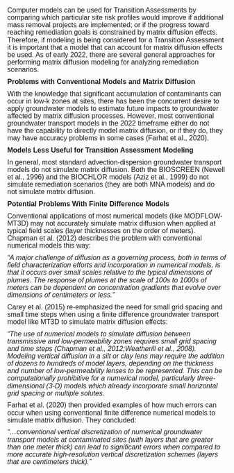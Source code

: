 
  
<p style='margin-top:0in;margin-right:0in;margin-bottom:8.0pt;margin-left:0in;line-height:107%;font-size:15px;font-family:"Calibri",sans-serif;'><span style='font-size:16px;line-height:107%;font-family:"Arial",sans-serif;'>Computer models can be used for Transition Assessments by comparing which particular site risk profiles would improve if additional mass removal projects are implemented; or if the progress toward reaching remediation goals is constrained by matrix diffusion effects. Therefore, if modeling is being considered for a Transition Assessment it is important that a model that can account for matrix diffusion effects be used. As of early 2022, there are several general approaches for performing matrix diffusion modeling for analyzing remediation scenarios.</span></p>
<p style='margin-top:0in;margin-right:0in;margin-bottom:8.0pt;margin-left:0in;line-height:107%;font-size:15px;font-family:"Calibri",sans-serif;'><strong><span style='font-size:16px;line-height:107%;font-family:"Arial",sans-serif;'>Problems with Conventional Models and Matrix Diffusion</span></strong></p>
<p style='margin-top:0in;margin-right:0in;margin-bottom:8.0pt;margin-left:0in;line-height:107%;font-size:15px;font-family:"Calibri",sans-serif;'><span style='font-size:16px;line-height:107%;font-family:"Arial",sans-serif;'>With the knowledge that significant accumulation of contaminants can occur in low-k zones at sites, there has been the concurrent desire to apply groundwater models to estimate future impacts to groundwater affected by matrix diffusion processes. However, most conventional groundwater transport models in the 2022 timeframe either do not have the capability to directly model matrix diffusion, or if they do, they may have accuracy problems in some cases (Farhat et al., 2020).</span></p>
<p style='margin-top:0in;margin-right:0in;margin-bottom:8.0pt;margin-left:0in;line-height:107%;font-size:15px;font-family:"Calibri",sans-serif;'><strong><span style='font-size:16px;line-height:107%;font-family:"Arial",sans-serif;'>Models Less Useful for Transition Assessment Modeling</span></strong></p>
<p style='margin-top:0in;margin-right:0in;margin-bottom:8.0pt;margin-left:0in;line-height:107%;font-size:15px;font-family:"Calibri",sans-serif;'><span style='font-size:16px;line-height:107%;font-family:"Arial",sans-serif;'>In general, most standard advection-dispersion groundwater transport models do not simulate matrix diffusion. Both the BIOSCREEN (Newell et al., 1996) and the BIOCHLOR models (Aziz et al., 1999) do not simulate remediation scenarios (they are both MNA models) and do not simulate matrix diffusion.&nbsp;</span></p>
<p style='margin-top:0in;margin-right:0in;margin-bottom:8.0pt;margin-left:0in;line-height:107%;font-size:15px;font-family:"Calibri",sans-serif;'><strong><span style='font-size:16px;line-height:107%;font-family:"Arial",sans-serif;'>Potential Problems With Finite Difference Models</span></strong></p>
<p style='margin-top:0in;margin-right:0in;margin-bottom:8.0pt;margin-left:0in;line-height:107%;font-size:15px;font-family:"Calibri",sans-serif;'><span style='font-size:16px;line-height:107%;font-family:"Arial",sans-serif;'>Conventional applications of most numerical models (like MODFLOW-MT3D) may not accurately simulate matrix diffusion when applied at typical field scales (layer thicknesses on the order of meters). Chapman et al. (2012) describes the problem with conventional numerical models this way:</span></p>
<p style='margin-top:0in;margin-right:0in;margin-bottom:8.0pt;margin-left:0in;line-height:107%;font-size:15px;font-family:"Calibri",sans-serif;'><em><span style='font-size:16px;line-height:107%;font-family:"Arial",sans-serif;'>&ldquo;A major challenge of diffusion as a governing process, both in terms of field characterization efforts and incorporation in numerical models, is that it occurs over small scales relative to the typical dimensions of plumes. The response of plumes at the scale of 100s to 1000s of meters can be dependent on concentration gradients that evolve over dimensions of centimeters or less.&rdquo;</span></em></p>
<p style='margin-top:0in;margin-right:0in;margin-bottom:8.0pt;margin-left:0in;line-height:107%;font-size:15px;font-family:"Calibri",sans-serif;'><span style='font-size:16px;line-height:107%;font-family:"Arial",sans-serif;'>Carey et al. (2015) re-emphasized the need for small grid spacing and small time steps when using a finite difference groundwater transport model like MT3D to simulate matrix diffusion effects:</span></p>
<p style='margin-top:0in;margin-right:0in;margin-bottom:8.0pt;margin-left:0in;line-height:107%;font-size:15px;font-family:"Calibri",sans-serif;'><em><span style='font-size:16px;line-height:107%;font-family:"Arial",sans-serif;'>&ldquo;The use of numerical models to simulate diffusion between transmissive and low-permeability zones requires small grid spacing and time steps (Chapman et al., 2012;Weatherill et al., 2008). Modeling vertical diffusion in a silt or clay lens may require the addition of dozens to hundreds of model layers, depending on the thickness and number of low-permeability lenses to be represented. This can be computationally prohibitive for a numerical model, particularly three-dimensional (3-D) models which already incorporate small horizontal grid spacing or multiple solutes.</span></em></p>
<p style='margin-top:0in;margin-right:0in;margin-bottom:8.0pt;margin-left:0in;line-height:107%;font-size:15px;font-family:"Calibri",sans-serif;'><span style='font-size:16px;line-height:107%;font-family:"Arial",sans-serif;'>Farhat et al. (2020) then provided examples of how much errors can occur when using conventional finite difference numerical models to simulate matrix diffusion. They concluded:</span></p>
<p style='margin-top:0in;margin-right:0in;margin-bottom:8.0pt;margin-left:0in;line-height:107%;font-size:15px;font-family:"Calibri",sans-serif;'><em><span style='font-size:16px;line-height:107%;font-family:"Arial",sans-serif;'>&ldquo;&hellip;conventional vertical discretization of numerical groundwater transport models at contaminated sites (with layers that are greater than one meter thick) can lead to significant errors when compared to more accurate high-resolution vertical discretization schemes (layers that are centimeters thick).&rdquo;</span></em></p>

